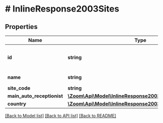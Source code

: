# # InlineResponse2003Sites

## Properties

Name | Type | Description | Notes
------------ | ------------- | ------------- | -------------
**id** | **string** | Site ID. Unique Identifier of the site. | [optional] 
**name** | **string** | Name of the Site. | [optional] 
**site_code** | **string** | Site Code | [optional] 
**main_auto_receptionist** | [**\Zoom\Api\Model\InlineResponse2003MainAutoReceptionist**](InlineResponse2003MainAutoReceptionist.md) |  | [optional] 
**country** | [**\Zoom\Api\Model\InlineResponse2003Country**](InlineResponse2003Country.md) |  | [optional] 

[[Back to Model list]](../../README.md#documentation-for-models) [[Back to API list]](../../README.md#documentation-for-api-endpoints) [[Back to README]](../../README.md)


